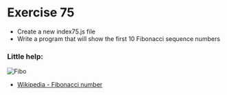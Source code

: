 # Exercise 75

- Create a new index75.js file
- Write a program that will show the first 10 Fibonacci sequence numbers

### Little help:

![Fibo](https://image.slidesharecdn.com/unit-3-foc-100107121122-phpapp01/95/unit-3-foc-81-728.jpg?cb=1262866393)

- [Wikipedia - Fibonacci number](https://en.wikipedia.org/wiki/Fibonacci_number)
